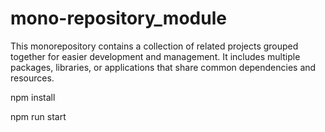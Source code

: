 # mono-repository_module
This monorepository contains a collection of related projects grouped together for easier development and management. It includes multiple packages, libraries, or applications that share common dependencies and resources. 

npm install

npm run start

